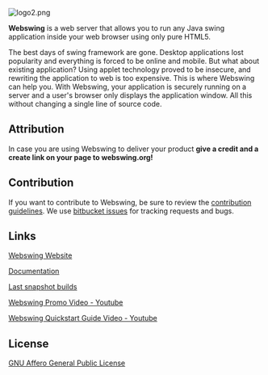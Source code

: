 ![logo2.png](https://bitbucket.org/repo/ypeqyM/images/2077889959-logo2.png)

**Webswing** is a web server that allows you to run any Java swing application inside your web browser using only pure HTML5.

The best days of swing framework are gone. Desktop applications lost popularity and everything is forced to be online and mobile. But what about existing application? Using applet technology proved to be insecure, and rewriting the application to web is too expensive. This is where Webswing can help you. With Webswing, your application is securely running on a server and a user's browser only displays the application window. All this without changing a single line of source code.

## Attribution

In case you are using Webswing to deliver your product **give a credit and a create link on your page to webswing.org!**

## Contribution

If you want to contribute to Webswing, be sure to review the [contribution guidelines](http://webswing.org/docs/version-2.5/contrib/).
We use [bitbucket issues](https://bitbucket.org/meszarv/webswing/issues) for tracking requests and bugs.

## Links

[Webswing Website](http://www.webswing.org)

[Documentation](http://webswing.org/docs/version-2.5/)

[Last snapshot builds](http://builds.webswing.org/)

[Webswing Promo Video - Youtube](https://youtu.be/IpYlyCRZcxc)

[Webswing Quickstart Guide Video - Youtube](https://youtu.be/TKFJEfBBpKI)

## License

[GNU Affero General Public License](https://www.gnu.org/licenses/agpl-3.0.en.html)